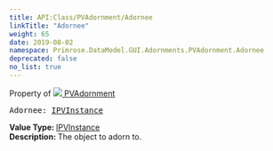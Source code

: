 ```yaml
---
title: API:Class/PVAdornment/Adornee
linkTitle: "Adornee"
weight: 65
date: 2019-08-02
namespace: Primrose.DataModel.GUI.Adornments.PVAdornment.Adornee
deprecated: false
no_list: true
---
```

Property of <a href="/docs/api-reference/Class/PVAdornment"><img src="/icons/silk/default.png"/>&nbsp;PVAdornment</a>
<pre class="method-declaration">
Adornee: <a class="type" href="/docs/api-reference/Misc/IPVInstance">IPVInstance</a></pre>
<b>Value Type: </b>
<a class="type" href="/docs/api-reference/Misc/IPVInstance">IPVInstance</a>
<br/>
<b>Description: </b>
The object to adorn to.

